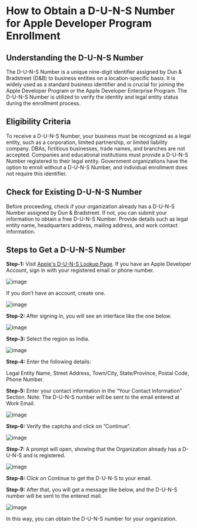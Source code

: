 # How to Obtain a D-U-N-S Number for Apple Developer Program Enrollment

## Understanding the D-U-N-S Number

The D-U-N-S Number is a unique nine-digit identifier assigned by Dun & Bradstreet (D&B) to business entities on a location-specific basis. It is widely used as a standard business identifier and is crucial for joining the Apple Developer Program or the Apple Developer Enterprise Program. The D-U-N-S Number is utilized to verify the identity and legal entity status during the enrollment process.

## Eligibility Criteria

To receive a D-U-N-S Number, your business must be recognized as a legal entity, such as a corporation, limited partnership, or limited liability company. DBAs, fictitious businesses, trade names, and branches are not accepted. Companies and educational institutions must provide a D-U-N-S Number registered to their legal entity. Government organizations have the option to enroll without a D-U-N-S Number, and individual enrollment does not require this identifier.

## Check for Existing D-U-N-S Number

Before proceeding, check if your organization already has a D-U-N-S Number assigned by Dun & Bradstreet. If not, you can submit your information to obtain a free D-U-N-S Number. Provide details such as legal entity name, headquarters address, mailing address, and work contact information.

## Steps to Get a D-U-N-S Number

**Step-1:** Visit [Apple's D-U-N-S Lookup Page](https://developer.apple.com/enroll/duns-lookup/).
If you have an Apple Developer Account, sign in with your registered email or phone number.

![image](https://github.com/TeghSinghJ/D-U-N-S/assets/81065036/230fb897-e9ad-4b2a-ac7d-0b5acbf4e707) 

If you don’t have an account, create one.

![image](https://github.com/TeghSinghJ/D-U-N-S/assets/81065036/20c4420a-c4c0-4158-b780-13c8866c78d3)

**Step-2:** After signing in, you will see an interface like the one below.

![image](https://github.com/TeghSinghJ/D-U-N-S/assets/81065036/2e062fc0-788d-402d-ac03-602943703d70)

**Step-3:** Select the region as India.

![image](https://github.com/TeghSinghJ/D-U-N-S/assets/81065036/6972da11-b369-4fd9-8729-b3c984ddad64)

**Step-4:** Enter the following details:

Legal Entity Name, Street Address, Town/City, State/Province, Postal Code, Phone Number.

**Step-5:** Enter your contact information in the “Your Contact Information” Section. Note: The D-U-N-S number will be sent to the email entered at Work Email.

![image](https://github.com/TeghSinghJ/D-U-N-S/assets/81065036/86df255a-3c85-4ffd-ad0a-9b0b3b83ba84)

**Step-6:** Verify the captcha and click on “Continue”.

![image](https://github.com/TeghSinghJ/D-U-N-S/assets/81065036/4c7bff4d-cae2-4b73-af84-d1e50fd50fb4)

**Step-7:** A prompt will open, showing that the Organization already has a D-U-N-S and is registered.

![image](https://github.com/TeghSinghJ/D-U-N-S/assets/81065036/37e3ee9d-e1ec-4ee4-ba95-306764fd7da2)

**Step-8:** Click on Continue to get the D-U-N-S to your email.

**Step-9:** After that, you will get a message like below, and the D-U-N-S number will be sent to the entered mail.

![image](https://github.com/TeghSinghJ/D-U-N-S/assets/81065036/a9de2cb9-fec1-45c1-bd5e-a29aa3a6909c)

In this way, you can obtain the D-U-N-S number for your organization.
